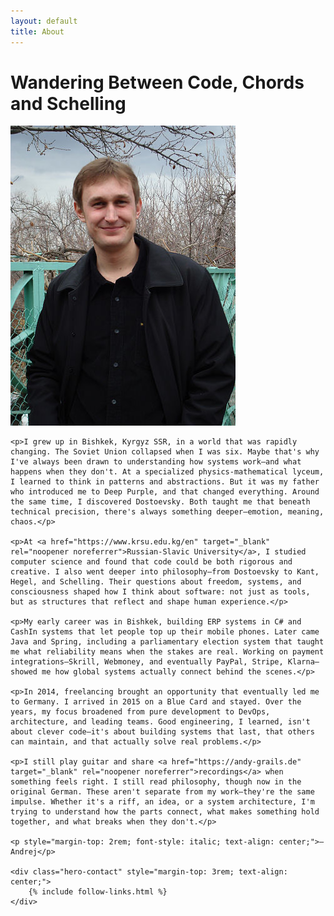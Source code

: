 ```yaml
---
layout: default
title: About
---
```


<div class="page-header">
    <h1 class="page-title">Wandering Between Code, Chords and Schelling</h1>
</div>

<div class="page-content">
    <img src="/assets/images/me_young.jpg" alt="Andrej in younger years" class="about-photo" onerror="this.style.display='none'">
    
    <p>I grew up in Bishkek, Kyrgyz SSR, in a world that was rapidly changing. The Soviet Union collapsed when I was six. Maybe that's why I've always been drawn to understanding how systems work—and what happens when they don't. At a specialized physics-mathematical lyceum, I learned to think in patterns and abstractions. But it was my father who introduced me to Deep Purple, and that changed everything. Around the same time, I discovered Dostoevsky. Both taught me that beneath technical precision, there's always something deeper—emotion, meaning, chaos.</p>

    <p>At <a href="https://www.krsu.edu.kg/en" target="_blank" rel="noopener noreferrer">Russian-Slavic University</a>, I studied computer science and found that code could be both rigorous and creative. I also went deeper into philosophy—from Dostoevsky to Kant, Hegel, and Schelling. Their questions about freedom, systems, and consciousness shaped how I think about software: not just as tools, but as structures that reflect and shape human experience.</p>

    <p>My early career was in Bishkek, building ERP systems in C# and CashIn systems that let people top up their mobile phones. Later came Java and Spring, including a parliamentary election system that taught me what reliability means when the stakes are real. Working on payment integrations—Skrill, Webmoney, and eventually PayPal, Stripe, Klarna—showed me how global systems actually connect behind the scenes.</p>

    <p>In 2014, freelancing brought an opportunity that eventually led me to Germany. I arrived in 2015 on a Blue Card and stayed. Over the years, my focus broadened from pure development to DevOps, architecture, and leading teams. Good engineering, I learned, isn't about clever code—it's about building systems that last, that others can maintain, and that actually solve real problems.</p>

    <p>I still play guitar and share <a href="https://andy-grails.de" target="_blank" rel="noopener noreferrer">recordings</a> when something feels right. I still read philosophy, though now in the original German. These aren't separate from my work—they're the same impulse. Whether it's a riff, an idea, or a system architecture, I'm trying to understand how the parts connect, what makes something hold together, and what breaks when they don't.</p>

    <p style="margin-top: 2rem; font-style: italic; text-align: center;">— Andrej</p>

    <div class="hero-contact" style="margin-top: 3rem; text-align: center;">
        {% include follow-links.html %}
    </div>

</div>
